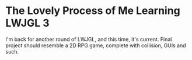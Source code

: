 # The Lovely Process of Me Learning LWJGL 3

I'm back for another round of LWJGL, and this time, it's current. Final project should resemble a 2D RPG game, complete with collision, GUIs and such.
